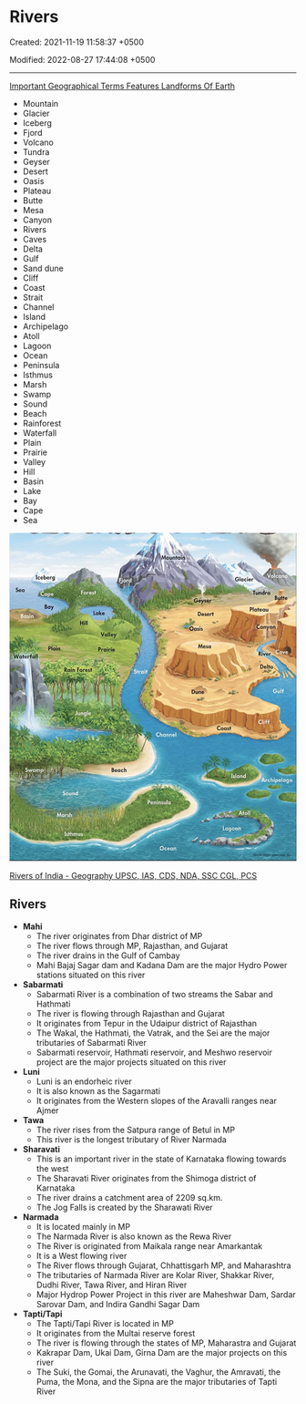 # Rivers

Created: 2021-11-19 11:58:37 +0500

Modified: 2022-08-27 17:44:08 +0500

---

[Important Geographical Terms Features Landforms Of Earth](https://youtu.be/8McizDCj6qE)
-   Mountain
-   Glacier
-   Iceberg
-   Fjord
-   Volcano
-   Tundra
-   Geyser
-   Desert
-   Oasis
-   Plateau
-   Butte
-   Mesa
-   Canyon
-   Rivers
-   Caves
-   Delta
-   Gulf
-   Sand dune
-   Cliff
-   Coast
-   Strait
-   Channel
-   Island
-   Archipelago
-   Atoll
-   Lagoon
-   Ocean
-   Peninsula
-   Isthmus
-   Marsh
-   Swamp
-   Sound
-   Beach
-   Rainforest
-   Waterfall
-   Plain
-   Prairie
-   Valley
-   Hill
-   Basin
-   Lake
-   Bay
-   Cape
-   Sea

![](media/Rivers-image1.jpg)

[Rivers of India - Geography UPSC, IAS, CDS, NDA, SSC CGL, PCS](https://youtube.com/playlist?list=PL1vNLZF5gfwes_mQ3u4B8KLBUp0ezwjv6)

## Rivers
-   **Mahi**
    -   The river originates from Dhar district of MP
    -   The river flows through MP, Rajasthan, and Gujarat
    -   The river drains in the Gulf of Cambay
    -   Mahi Bajaj Sagar dam and Kadana Dam are the major Hydro Power stations situated on this river
-   **Sabarmati**
    -   Sabarmati River is a combination of two streams the Sabar and Hathmati
    -   The river is flowing through Rajasthan and Gujarat
    -   It originates from Tepur in the Udaipur district of Rajasthan
    -   The Wakal, the Hathmati, the Vatrak, and the Sei are the major tributaries of Sabarmati River
    -   Sabarmati reservoir, Hathmati reservoir, and Meshwo reservoir project are the major projects situated on this river
-   **Luni**
    -   Luni is an endorheic river
    -   It is also known as the Sagarmati
    -   It originates from the Western slopes of the Aravalli ranges near Ajmer
-   **Tawa**
    -   The river rises from the Satpura range of Betul in MP
    -   This river is the longest tributary of River Narmada
-   **Sharavati**
    -   This is an important river in the state of Karnataka flowing towards the west
    -   The Sharavati River originates from the Shimoga district of Karnataka
    -   The river drains a catchment area of 2209 sq.km.
    -   The Jog Falls is created by the Sharawati River
-   **Narmada**
    -   It is located mainly in MP
    -   The Narmada River is also known as the Rewa River
    -   The River is originated from Maikala range near Amarkantak
    -   It is a West flowing river
    -   The River flows through Gujarat, Chhattisgarh MP, and Maharashtra
    -   The tributaries of Narmada River are Kolar River, Shakkar River, Dudhi River, Tawa River, and Hiran River
    -   Major Hydrop Power Project in this river are Maheshwar Dam, Sardar Sarovar Dam, and Indira Gandhi Sagar Dam
-   **Tapti/Tapi**
    -   The Tapti/Tapi River is located in MP
    -   It originates from the Multai reserve forest
    -   The river is flowing through the states of MP, Maharastra and Gujarat
    -   Kakrapar Dam, Ukai Dam, Girna Dam are the major projects on this river
    -   The Suki, the Gomai, the Arunavati, the Vaghur, the Amravati, the Puma, the Mona, and the Sipna are the major tributaries of Tapti River
